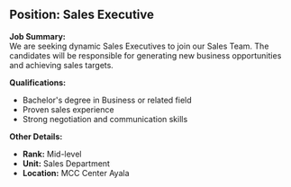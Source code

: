 ## **Position: Sales Executive**

**Job Summary:**  
We are seeking dynamic Sales Executives to join our Sales Team. The candidates will be responsible for generating new business opportunities and achieving sales targets.

**Qualifications:**  
- Bachelor's degree in Business or related field
- Proven sales experience
- Strong negotiation and communication skills

**Other Details:**
- **Rank:** Mid-level
- **Unit:** Sales Department
- **Location:** MCC Center Ayala